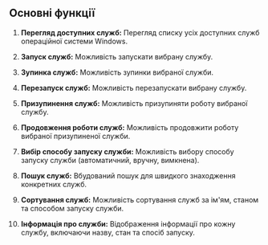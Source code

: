 ## Основні функції

1. **Перегляд доступних служб:**
   Перегляд списку усіх доступних служб операційної системи Windows.

2. **Запуск служб:**
   Можливість запускати вибрану службу.

3. **Зупинка служб:**
   Можливість зупинки вибраної служби.

4. **Перезапуск служб:**
   Можливість перезапускати вибрану службу.

5. **Призупинення служб:**
   Можливість призупиняти роботу вибраної службу.

6. **Продовження роботи служб:**
   Можливість продовжити роботу вибраної призупиненої служби.

7. **Вибір способу запуску служби:**
   Можливість вибору способу запуску служби (автоматичний, вручну, вимкнена).

8. **Пошук служб:**
   Вбудований пошук для швидкого знаходження конкретних служб.

9. **Сортування служб:**
   Можливість сортування служб за ім'ям, станом та способом запуску служби.

10. **Інформація про служби:**
   Відображення інформації про кожну службу, включаючи назву, стан та спосіб запуску.